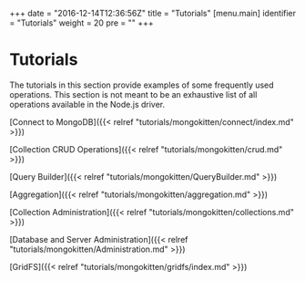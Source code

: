 +++
date = "2016-12-14T12:36:56Z"
title = "Tutorials"
[menu.main]
  identifier = "Tutorials"
  weight = 20
  pre = "<i class='fa fa-thumb-tack'></i>"
+++

# Tutorials

The tutorials in this section provide examples of some frequently used operations. This section is not meant to be an exhaustive list of all operations available in the Node.js driver.


[Connect to MongoDB]({{< relref "tutorials/mongokitten/connect/index.md" >}})

[Collection CRUD Operations]({{< relref "tutorials/mongokitten/crud.md" >}})

[Query Builder]({{< relref "tutorials/mongokitten/QueryBuilder.md" >}})

[Aggregation]({{< relref "tutorials/mongokitten/aggregation.md" >}})

[Collection Administration]({{< relref "tutorials/mongokitten/collections.md" >}})

[Database and Server Administration]({{< relref "tutorials/mongokitten/Administration.md" >}})

[GridFS]({{< relref "tutorials/mongokitten/gridfs/index.md" >}})
